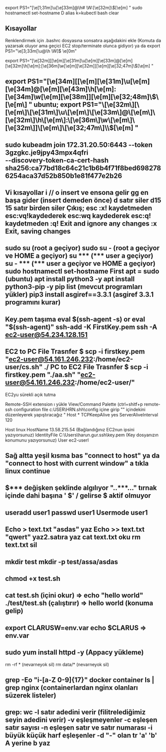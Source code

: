 export PS1="\[\e[1;31m\]\u\[\e[33m\]@\h# \W:\[\e[32m\]\\$\[\e[m\] "
sudo hostnamectl set-hostname D
alias k=kubectl
bash
clear

Kısayollar
------------
Renklendirmek için
.bashrc dosyasına sonsatıra aşağıdakini ekle (Komuta da yazarsak oluyor ama geçici EC2 stop/terminate olunca gidiyor)
ya da
export PS1="\e[3;33m[\u@\h \W]$ \e[0m"

export PS1="\[\e[32m\][\[\e[m\]\[\e[31m\]\u\[\e[m\]\[\e[33m\]@\[\e[m\]\[\e[32m\]\h\[\e[m\]:\[\e[36m\]\w\[\e[m\]\[\e[32m\]]\[\e[m\]\[\e[32;47m\]\\$\[\e[m\] "

export PS1="\[\e[34m\][\[\e[m\]\[\e[31m\]\u\[\e[m\]\[\e[34m\]@\[\e[m\]\[\e[43m\]\h\[\e[m\]:\[\e[34m\]\w\[\e[m\]\[\e[38m\]]\[\e[m\]\[\e[32;48m\]\\$\[\e[m\] "
ubuntu;
export PS1="\[\e[32m\][\[\e[m\]\[\e[31m\]\u\[\e[m\]\[\e[33m\]@\[\e[m\]\[\e[32m\]\h\[\e[m\]:\[\e[36m\]\w\[\e[m\]\[\e[32m\]]\[\e[m\]\[\e[32;47m\]\\$\[\e[m\] "
------------

sudo kubeadm join 172.31.20.50:6443 --token 3gzgkc.je9jpy43mpx4qfri \
        --discovery-token-ca-cert-hash sha256:ca77bd18c64c21c1b6b4f71f8bed6982786254aca37d52b850b1e81f477e2b26
-----------------------
Vi kısayollar
i // o insert ve ensona gelir
gg en başa gider         (insert demeden önce)
d satır siler
d15 15 satır birden siler
Çıkış;
esc :x! kaydetmeden
esc:vq!kaydederek
esc:wq kaydederek
esc:q! kaydetmeden
:q! Exit and ignore any changes
:x Exit, saving changes
-----------
sudo su (root a geçiyor)
sudo su - (root a geçiyor ve HOME a geçiyor)
su *** (*** user a geçiyor)
su - *** (*** user a geçiyor ve HOME a geçiyor)
sudo hostnamectl set-hostname First
apt = sudo (ubuntu)
apt install python3 -y
apt install python3-pip -y
pip list (mevcut programları yükler)
pip3 install asgiref==3.3.1 (asgiref 3.3.1 programını kurar)
----------
Key.pem taşıma
eval $(ssh-agent -s)  or  eval "$(ssh-agent)"
ssh-add -K FirstKey.pem
ssh -A ec2-user@54.234.128.151
----------
EC2 to PC File Trasnfer
$ scp -i firstkey.pem "ec2-user@54.161.246.232:/home/ec2-user/cs.sh"  ./
PC to EC2 File Trasnfer
$ scp -i firstkey.pem "./aa.sh" "ec2-user@54.161.246.232:/home/ec2-user/"
----------
EC2yu sürekli açık tutma

Remote-SSH extension ı yükle
View/Command Palette  (ctrl+shitf+p
remote-ssh configuration file
c:USER\HRN\.shh\config
içine girip "" içindekini düzenleyerek yapıştıracağız
"
Host *
    TCPKeepAlive yes
    ServerAliveInterval 120

Host linux
    HostName 13.58.215.54 (Bağlandığınız EC2nun ipsini yazıyorsunuz)
    IdentityFile C:\Users\harun.gur\.ssh\key.pem (Key dosyanızın konumunu yazıyorsunuz)
    User ec2-userl
    
   
Sağ altta yeşil kısma bas "connect to host" ya da "connect to host with current window" a tıkla
linux
continue
------------
$*** değişken şeklinde algılıyor "..***..." tırnak içinde dahi başına ' $' / gelirse $ aktif olmuyor
------------
useradd user1
passwd user1
Usermode user1
------------
Echo > text.txt "asdas"    yaz
Echo >> text.txt "qwert"   yaz2.satıra yaz
cat text.txt               oku
rm text.txt                sil
------------
mkdir test
mkdir -p test/assa/asdas
------------
chmod +x test.sh
------------
cat test.sh (içini okur) => echo "hello world"
./test/test.sh (çalıştırır) => hello world (konuma gelip)
------------
export CLARUSW=env.var
echo $CLARUS => env.var
------------
sudo yum install httpd -y (Appacy yükleme)
------------
rm -rf * (nevarneyok sil)
rm data/* (nevarneyok sil)

grep -Eo "i-[a-Z 0-9]{17}"
docker container ls | grep nginx (containerlardan nginx olanları süzerek listeler)
------------
 grep:
wc -l satır adedini verir (filitrelediğimiz seyin adedini verir)
 -v eşleşmeyenler
-c eşleşen satır sayısı
 -n eşleşen satır ve satır numarası
 -i büyük küçük harf eşleşenler
-d "-" olan
tr 'a' 'b' A yerine b yaz
------------

